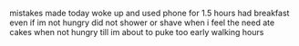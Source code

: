 mistakes made today
woke up and used phone for 1.5 hours
had breakfast even if im not hungry
did not shower or shave when i feel the need
ate cakes when not hungry till im about to puke
too early walking hours
